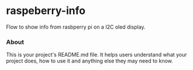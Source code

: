 raspeberry-info
===============

Flow to show info from rasbperry pi on a I2C oled display.

### About

This is your project's README.md file. It helps users understand what your
project does, how to use it and anything else they may need to know.